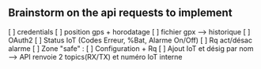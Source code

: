 Brainstorm on the api requests to implement 
------------
[ ] credentials
[ ] position gps + horodatage
[ ] fichier gpx --> historique
[ ] OAuth2
[ ] Status IoT (Codes Erreur, %Bat, Alarme On/Off)
[ ] Rq act/désac alarme
[ ] Zone "safe" :
[ ] Configuration + Rq
[ ] Ajout IoT et désig par nom
    --> API renvoie 2 topics(RX/TX) et numéro IoT interne
